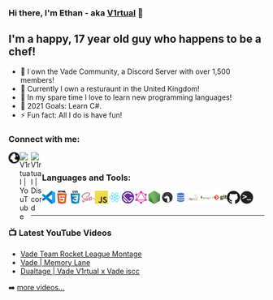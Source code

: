 ### Hi there, I'm Ethan - aka [V1rtuaI][youtube] 👋 



## I'm a happy, 17 year old guy who happens to be a chef!

- 🔭 I own the Vade Community, a Discord Server with over 1,500 members!
- 🌱 Currently I own a resturaunt in the United Kingdom!
- 👯 In my spare time I love to learn new programming languages!
- 🥅 2021 Goals: Learn C#.
- ⚡ Fun fact: All I do is have fun!

### Connect with me:

[<img align="left" alt="vade-bot.com" width="22px" src="https://raw.githubusercontent.com/iconic/open-iconic/master/svg/globe.svg" />][website]
[<img align="left" alt="V1rtuaI | YouTube" width="22px" src="https://cdn.jsdelivr.net/npm/simple-icons@v3/icons/youtube.svg" />][youtube]
[<img align="left" alt="V1rtuaI | Discord" width="22px" src="https://cdn.jsdelivr.net/npm/simple-icons@v3/icons/discord.svg" />][discord]

<br />

### Languages and Tools:

[<img align="left" alt="Visual Studio Code" width="26px" src="https://raw.githubusercontent.com/github/explore/80688e429a7d4ef2fca1e82350fe8e3517d3494d/topics/visual-studio-code/visual-studio-code.png" />][discord]
[<img align="left" alt="HTML5" width="26px" src="https://raw.githubusercontent.com/github/explore/80688e429a7d4ef2fca1e82350fe8e3517d3494d/topics/html/html.png" />][discord]
[<img align="left" alt="CSS3" width="26px" src="https://raw.githubusercontent.com/github/explore/80688e429a7d4ef2fca1e82350fe8e3517d3494d/topics/css/css.png" />][discord]
[<img align="left" alt="Sass" width="26px" src="https://raw.githubusercontent.com/github/explore/80688e429a7d4ef2fca1e82350fe8e3517d3494d/topics/sass/sass.png" />][discord]
[<img align="left" alt="JavaScript" width="26px" src="https://raw.githubusercontent.com/github/explore/80688e429a7d4ef2fca1e82350fe8e3517d3494d/topics/javascript/javascript.png" />][discord]
[<img align="left" alt="React" width="26px" src="https://raw.githubusercontent.com/github/explore/80688e429a7d4ef2fca1e82350fe8e3517d3494d/topics/react/react.png" />][discord]
[<img align="left" alt="Gatsby" width="26px" src="https://raw.githubusercontent.com/github/explore/e94815998e4e0713912fed477a1f346ec04c3da2/topics/gatsby/gatsby.png" />][discord]
[<img align="left" alt="GraphQL" width="26px" src="https://raw.githubusercontent.com/github/explore/80688e429a7d4ef2fca1e82350fe8e3517d3494d/topics/graphql/graphql.png" />][discord]
[<img align="left" alt="Node.js" width="26px" src="https://raw.githubusercontent.com/github/explore/80688e429a7d4ef2fca1e82350fe8e3517d3494d/topics/nodejs/nodejs.png" />][discord]
[<img align="left" alt="Deno" width="26px" src="https://raw.githubusercontent.com/github/explore/361e2821e2dea67711cde99c9c40ed357061cf27/topics/deno/deno.png" />][discord]
[<img align="left" alt="SQL" width="26px" src="https://raw.githubusercontent.com/github/explore/80688e429a7d4ef2fca1e82350fe8e3517d3494d/topics/sql/sql.png" />][discord]
[<img align="left" alt="MySQL" width="26px" src="https://raw.githubusercontent.com/github/explore/80688e429a7d4ef2fca1e82350fe8e3517d3494d/topics/mysql/mysql.png" />][discord]
[<img align="left" alt="MongoDB" width="26px" src="https://raw.githubusercontent.com/github/explore/80688e429a7d4ef2fca1e82350fe8e3517d3494d/topics/mongodb/mongodb.png" />][discord]
[<img align="left" alt="Git" width="26px" src="https://raw.githubusercontent.com/github/explore/80688e429a7d4ef2fca1e82350fe8e3517d3494d/topics/git/git.png" />][discord]
[<img align="left" alt="GitHub" width="26px" src="https://raw.githubusercontent.com/github/explore/78df643247d429f6cc873026c0622819ad797942/topics/github/github.png" />][discord]
[<img align="left" alt="Terminal" width="26px" src="https://raw.githubusercontent.com/github/explore/80688e429a7d4ef2fca1e82350fe8e3517d3494d/topics/terminal/terminal.png" />][discord]

<br />
<br />

---

### 📺 Latest YouTube Videos

<!-- YOUTUBE:START -->
- [Vade Team Rocket League Montage](https://www.youtube.com/watch?v=krt3avGzJHc&t=2s)
- [Vade | Memory Lane](https://www.youtube.com/watch?v=ou-BGbZOg6A&t=2s)
- [Dualtage | Vade V1rtuaI x Vade iscc](https://www.youtube.com/watch?v=HJnzgZWOt-8)
<!-- YOUTUBE:END -->

➡️ [more videos...](https://www.youtube.com/channel/UCuCs_qYDto1a4rHT2Mtd5LA)

[website]: https://vade-bot.com
[youtube]: https://www.youtube.com/channel/UCuCs_qYDto1a4rHT2Mtd5LA
[discord]: https://discord.gg/DFa5wNFWgP
